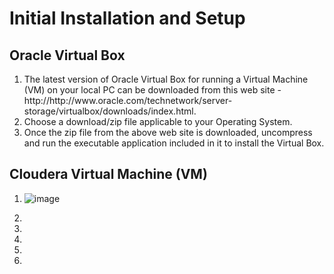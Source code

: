 # Initial Installation and Setup

## Oracle Virtual Box
<OL>
<LI>The latest version of Oracle Virtual Box for running a Virtual Machine (VM) on your local PC can be downloaded from this web site - http://http://www.oracle.com/technetwork/server-storage/virtualbox/downloads/index.html.</LI>
<LI>Choose a download/zip file applicable to your Operating System.</LI>
<LI>Once the zip file from the above web site is downloaded, uncompress and run the executable application included in it to install the Virtual Box.</LI>
</OL>

## Cloudera Virtual Machine (VM)
<OL>
<LI>

![image](https://cloud.githubusercontent.com/assets/19809692/25776527/b0ed9838-328e-11e7-95f0-0fc5801d0543.png)

<a href=https://cloud.githubusercontent.com/assets/19809692/25776527/b0ed9838-328e-11e7-95f0-0fc5801d0543.png></a>

</LI>
<LI></LI>
<LI></LI>
<LI></LI>
<LI></LI>
<LI></LI>
</OL>

